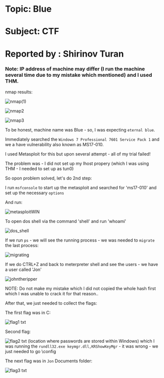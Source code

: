 # Topic: Blue

# Subject:   CTF                                           

# Reported by : Shirinov Turan
### Note: IP address of machine may differ (I run the machine several time due to my mistake which mentioned) and I used THM.

nmap results:

![nmap(1)](https://github.com/ShTuran/Practical-Ethical-Hacking/assets/111232034/6890f19b-9b1a-49a8-812d-28f2039af0c3)

![nmap2](https://github.com/ShTuran/Practical-Ethical-Hacking/assets/111232034/4968dc46-08bd-4a1f-8987-b9a88f539dd1)

![nmap3](https://github.com/ShTuran/Practical-Ethical-Hacking/assets/111232034/79e7950a-2853-46ba-8076-81b37bf7c134)

To be honest, machine name was Blue - so, I was expecting `eternal blue`.

Immediately searched the `Windows 7 Professional 7601 Service Pack 1` and we a have vulnerability also known as MS17-010.

I used Metasploit for this but upon several attempt - all of my trial failed!

The problem was - I did not set up my lhost propery (which I was using THM - I needed to set up as tun0)

So opon problem solved, let's do 2nd step:

I run `msfconsole` to start up the metasploit and searched for 'ms17-010' and set up the necessary `options`

And run:

![metasploitWIN](https://github.com/ShTuran/Practical-Ethical-Hacking/assets/111232034/6bc666ce-c4ff-43f4-9aba-d67d50a60b31)

To open dos shell via the command 'shell' and run 'whoami'

![dos_shell](https://github.com/ShTuran/Practical-Ethical-Hacking/assets/111232034/5ec578a8-3607-4866-8e1e-8ae00d4f85b7)

If we run `ps` - we will see the running process - we was needed to `migrate` the last process:

![migrating](https://github.com/ShTuran/Practical-Ethical-Hacking/assets/111232034/dbea9b62-9c06-434e-b30d-5c91913074b9)

If we do CTRL+Z and back to meterpreter shell and see the users -  we have a user called 'Jon'

![johntheripper](https://github.com/ShTuran/Practical-Ethical-Hacking/assets/111232034/4dde87d9-9d8d-42ea-b0b1-1e4a56082bf5)

NOTE: Do not make my mistake which I did not copied the whole hash first which I was unable to crack it for that reason..

After that, we just needed to collect the flags:

The first flag was in C:

![flag1 txt](https://github.com/ShTuran/Practical-Ethical-Hacking/assets/111232034/0d4aab02-4515-4bba-8c0d-620c4f1c16dd)

Second flag:

![flag2 txt](https://github.com/ShTuran/Practical-Ethical-Hacking/assets/111232034/7e69a4e1-a721-472e-bc21-91ea9c68ca0a)
(location where passwords are stored within Windows) which I was running the `rundll32.exe keymgr.dll,KRShowKeyMgr` - it was wrong - we just needed to go \config

The next flag was in `Jon` Documents folder:

![flag3 txt](https://github.com/ShTuran/Practical-Ethical-Hacking/assets/111232034/9e2fbd5f-1897-49ca-a071-9023e3dad341)
